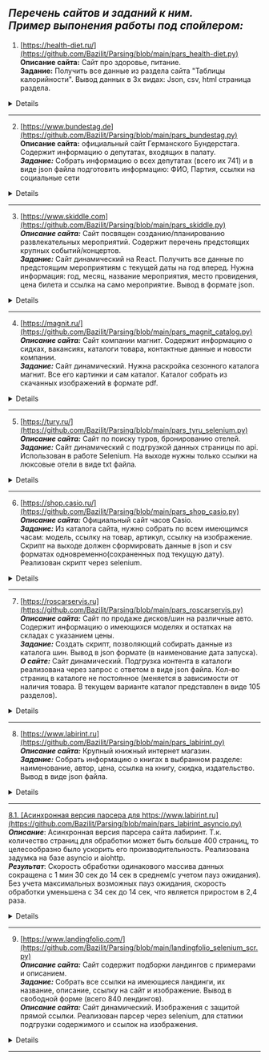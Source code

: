 *Перечень сайтов и заданий к ним.  
Пример выпонения работы под спойлером:*  
--
1. [https://health-diet.ru/](https://github.com/Bazilit/Parsing/blob/main/pars_health-diet.py)  
**Описание сайта:** Сайт про здоровье, питание.  
**Задание:** Получить все данные из раздела сайта "Таблицы калорийности". Вывод данных в 3х видах: Json, csv, html страница раздела.  
<details>
<p align="center">
<a href="https://ibb.co/VxggbFD"><img src="https://i.ibb.co/m099dnt/2022-11-14-01-14-01.png" alt="2022-11-14-01-14-01" border="0"></a>
<a href="https://ibb.co/2vGrHBH"><img src="https://i.ibb.co/YcHSwGw/2022-11-14-01-28-31.png" alt="2022-11-14-01-28-31" border="0"></a>
<a href="https://ibb.co/R6CJx2d"><img src="https://i.ibb.co/hdKTPsw/2022-11-14-01-18-02-0-json-1-Visual-Studio-Code.png" alt="2022-11-14-01-18-02-0-json-1-Visual-Studio-Code" border="0"></a>
</p>
</details>

-----

2. [https://www.bundestag.de](https://github.com/Bazilit/Parsing/blob/main/pars_bundestag.py)  
**Описание сайта:** официальный сайт Германского Бундерстага. Содержит информацию о депутатах, входящих в палату.  
***Задание:*** Собрать информацию о всех депутатах (всего их 741) и в виде json файла подготовить информацию: ФИО, Партия, ссылки на социальные сети  
<details>
<p align="center">
<a href="https://ibb.co/nwn5mzy"><img src="https://i.ibb.co/zm70xGg/2022-11-14-01-22-33-German-Bundestag-Members.png" alt="2022-11-14-01-22-33-German-Bundestag-Members" border="0"></a>
<a href="https://ibb.co/VYK4NyR"><img src="https://i.ibb.co/3mJZsX2/2022-11-14-01-23-39-Deutscher-Bundestag-Renata-Alt.png" alt="2022-11-14-01-23-39-Deutscher-Bundestag-Renata-Alt" border="0"></a>
<a href="https://ibb.co/C97vWFN"><img src="https://i.ibb.co/T08Rr5p/2022-11-14-01-25-27-data-json-1-Visual-Studio-Code.png" alt="2022-11-14-01-25-27-data-json-1-Visual-Studio-Code" border="0"></a>
</p>
</details>

-----

3. [https://www.skiddle.com](https://github.com/Bazilit/Parsing/blob/main/pars_skiddle.py)  
***Описание сайта:*** Сайт посвящен созданию/планированию развлекательных мероприятий. Содержит перечень предстоящих крупных событий/концертов.  
***Задание:*** Сайт динамический на React. Получить все данные по предстоящим мероприятиям с текущей даты на год вперед. Нужна информация: год, месяц, название мероприятия, место провидения, цена билета и ссылка на само мероприятие. Вывод в формате json.  
<details>
<p align="center">
<a href="https://ibb.co/KL8dp5J"><img src="https://i.ibb.co/qW2K3Dv/2022-11-14-01-30-49-Discover-Great-Events-Buy-Tickets-with-Skiddle.png" alt="2022-11-14-01-30-49-Discover-Great-Events-Buy-Tickets-with-Skiddle" border="0"></a>
<a href="https://ibb.co/bJ4v07j"><img src="https://i.ibb.co/FVQYrnk/2022-11-14-01-31-09-Events-Search.png" alt="2022-11-14-01-31-09-Events-Search" border="0"></a>
<a href="https://ibb.co/sW9vXwR"><img src="https://i.ibb.co/DrfDjCW/2022-11-14-01-33-19-The-Gathering-2023.png" alt="2022-11-14-01-33-19-The-Gathering-2023" border="0"></a>
<a href="https://ibb.co/PjLLrWq"><img src="https://i.ibb.co/MSvvg1F/2022-11-14-01-41-18-festival-result-json-1-Visual-Studio-Code.png" alt="2022-11-14-01-41-18-festival-result-json-1-Visual-Studio-Code" border="0"></a>
</p>
</details>  

-----

4. [https://magnit.ru/](https://github.com/Bazilit/Parsing/blob/main/pars_magnit_catalog.py)  
***Описание сайта:*** Сайт компании магнит. Содержит информацию о сидках, вакансиях, каталоги товара, контактные данные и новости компании.  
***Задание:*** Сайт динамический. Нужна раскройка сезонного каталога магнит. Все его картинки и сам каталог. Каталог собрать из скачанных изображений в формате pdf.
<details>
<p align="center">
<a href="https://ibb.co/qNVTk6k"><img src="https://i.ibb.co/6HLjgQg/2022-11-14-23-13-19.png" alt="2022-11-14-23-13-19" border="0"></a>
<a href="https://ibb.co/bgZ0yK5"><img src="https://i.ibb.co/gMp2XRZ/2022-11-14-23-13-40.png" alt="2022-11-14-23-13-40" border="0"></a>
<a href="https://ibb.co/ZxLXCh7"><img src="https://i.ibb.co/sqmRrFz/2022-11-14-23-09-49.png" alt="2022-11-14-23-09-49" border="0"></a>
</p>
</details>

-----

5. [https://tury.ru/](https://github.com/Bazilit/Parsing/blob/main/pars_tyru_selenium.py)  
***Описание сайта:*** Сайт по поиску туров, бронированию отелей.  
***Задание:*** Сайт динамический с подгрузкой данных страницы по api. Использован в работе Selenium. На выходе нужны только ссылки на люксовые отели в виде txt файла.  
<details>
<p align="center">
<a href="https://ibb.co/y8B3Hw9"><img src="https://i.ibb.co/K9z1TMP/2022-11-15-23-23-39.png" alt="2022-11-15-23-23-39" border="0"></a>
<a href="https://ibb.co/ZJHzmyQ"><img src="https://i.ibb.co/0XBytP0/2022-11-15-23-24-48.png" alt="2022-11-15-23-24-48" border="0"></a>
<a href="https://ibb.co/FBHZfnt"><img src="https://i.ibb.co/64X9pN5/2022-11-15-23-26-26-https-api-rsrv-me-hc-php-a-hc-most-id-1317-l-ru-sort-most.png" alt="2022-11-15-23-26-26-https-api-rsrv-me-hc-php-a-hc-most-id-1317-l-ru-sort-most" border="0"></a>
<a href="https://ibb.co/PthW1T6"><img src="https://i.ibb.co/Lvtg9QZ/2022-11-15-23-22-47-hotel-url-list-txt-1-Visual-Studio-Code.png" alt="2022-11-15-23-22-47-hotel-url-list-txt-1-Visual-Studio-Code" border="0"></a>
</p>
</details>

-----

6. [https://shop.casio.ru/](https://github.com/Bazilit/Parsing/blob/main/pars_shop_casio.py)  
***Описание сайта:*** Официальный сайт часов Casio.  
***Задание:*** Из каталога сайта, нужно собрать по всем имеющимся часам: модель, ссылку на товар, артикул, ссылку на изображение. Скрипт на выходе должен сформировать данные в json и csv форматах одновременно(сохраненных под текущую дату). Реализован скрипт через selenium.  
<details>
<p align="center">
<a href="https://ibb.co/5jBvQCK"><img src="https://i.ibb.co/HPnYcRh/2022-11-17-00-26-45-Casio-Casio.png" alt="2022-11-17-00-26-45-Casio-Casio" border="0"></a>
<a href="https://ibb.co/PYvZZYp"><img src="https://i.ibb.co/hMJRRM5/2022-11-17-00-27-47-Casio-shop-casio-ru.png" alt="2022-11-17-00-27-47-Casio-shop-casio-ru" border="0"></a>
<a href="https://ibb.co/2FKGFX7"><img src="https://i.ibb.co/x25x2VS/2022-11-17-00-26-20-data-17-11-2022-csv-1-Visual-Studio-Code.png" alt="2022-11-17-00-26-20-data-17-11-2022-csv-1-Visual-Studio-Code" border="0"></a>
<a href="https://ibb.co/30X1Ywz"><img src="https://i.ibb.co/LCwShM5/2022-11-17-00-25-55-data-17-11-2022-json-1-Visual-Studio-Code.png" alt="2022-11-17-00-25-55-data-17-11-2022-json-1-Visual-Studio-Code" border="0"></a>
</p>
</details>

-----

7. [https://roscarservis.ru](https://github.com/Bazilit/Parsing/blob/main/pars_roscarservis.py)  
***Описание сайта:*** Сайт по продаже дисков/шин на различные авто. Содержит информацию о имеющихся моделях и остатках на складах с указанием цены.  
***Задание:*** Создать скрипт, позволяющий собирать данные из каталога шин. Вывод в json формате (в наименование дата запуска).  
***О сайте:*** Сайт динамический. Подгрузка контента в каталоги реализована через запрос с ответом в виде json файла. Кол-во страниц в каталоге не постоянное (меняется в зависимости от наличия товара. В текущем варианте каталог представлен в виде 105 разделов).
<details>
<p align="center">
<a href="https://ibb.co/Xxfxphs"><img src="https://i.ibb.co/MkykpYV/2022-11-17-22-49-26.png" alt="2022-11-17-22-49-26" border="0"></a>
<a href="https://ibb.co/r67qQGx"><img src="https://i.ibb.co/J7B8cRv/2022-11-17-22-50-14-175-65-R14-86-T-NOKIAN-TYRES-Hakkapeliitta-9-TL.png" alt="2022-11-17-22-50-14-175-65-R14-86-T-NOKIAN-TYRES-Hakkapeliitta-9-TL" border="0"></a>
<a href="https://ibb.co/KwRRqpd"><img src="https://i.ibb.co/4d99Tnz/2022-11-17-22-48-46.png" alt="2022-11-17-22-48-46" border="0"></a>
<a href="https://ibb.co/b1JM92h"><img src="https://i.ibb.co/5TFgHnD/2022-11-17-22-48-07-Online-JSON-Viewer.png" alt="2022-11-17-22-48-07-Online-JSON-Viewer" border="0"></a>
<a href="https://ibb.co/LgWZBKB"><img src="https://i.ibb.co/qgfrh6h/2022-11-17-22-47-26-data-17-11-2022-22-46-json-1-Visual-Studio-Code.png" alt="2022-11-17-22-47-26-data-17-11-2022-22-46-json-1-Visual-Studio-Code" border="0"></a>
</p>
</details>

-----

8. [https://www.labirint.ru](https://github.com/Bazilit/Parsing/blob/main/pars_labirint.py)  
***Описание сайта:***  Крупный книжный интернет магазин.  
***Задание:*** Собрать информацию о книгах в выбранном разделе: наименование, автор, цена, ссылка на книгу, скидка, издательство. Вывод в виде json файла.  
<details>
<p align="center">
<a href="https://ibb.co/P4fpxbp"><img src="https://i.ibb.co/pZ9D2sD/2022-11-19-02-55-00.png" alt="2022-11-19-02-55-00" border="0">
<a href="https://ibb.co/nBHxSSk"><img src="https://i.ibb.co/683j55s/2022-11-19-02-54-38.png" alt="2022-11-19-02-54-38" border="0">
<a href="https://ibb.co/nPdKgvg"><img src="https://i.ibb.co/9ZKd8L8/2022-11-19-03-03-37-data-19-11-2022-03-03-json-1-Visual-Studio-Code.png" alt="2022-11-19-03-03-37-data-19-11-2022-03-03-json-1-Visual-Studio-Code" border="0">
</p>
</details>

-----

8.1. [Асинхронная версия парсера для https://www.labirint.ru](https://github.com/Bazilit/Parsing/blob/main/pars_labirint_asyncio.py)  
***Описание***: Асинхронная версия парсера сайта лабиринт. Т.к. количество страниц для обработки может быть больше 400 страниц, то целесообразно было ускорить его производительность. Реализована задумка на базе asyncio и aiohttp.  
***Результат***: Скорость обработки одинакового массива данных сокращена с 1 мин 30 сек до 14 сек в среднем(с учетом пауз ожидания). Без учета максимальных возможных пауз ожидания, скорость обработки уменьшена с 34 сек до 14 сек, что является приростом в 2,4 раза.  
<details>
<p align="center">
<a href="https://ibb.co/kHQ08gx"><img src="https://i.ibb.co/ZLWK86V/2022-11-19-20-55-02-data-19-11-2022-20-54-async-json-1-Visual-Studio-Code.png" alt="2022-11-19-20-55-02-data-19-11-2022-20-54-async-json-1-Visual-Studio-Code" border="0"></a>
<a href="https://ibb.co/pXc4rvD"><img src="https://i.ibb.co/ggNtFM1/2022-11-19-20-55-32-data-19-11-2022-03-03-json-1-Visual-Studio-Code.png" alt="2022-11-19-20-55-32-data-19-11-2022-03-03-json-1-Visual-Studio-Code" border="0"></a>
<a href="https://ibb.co/py6hC9p"><img src="https://i.ibb.co/3z5RtLH/2022-11-19-21-14-18-2022-11-19-03-03-37-data-19-11-2022-03-03-json-1-Visual-Studio-Code-Img-BB.png" alt="2022-11-19-21-14-18-2022-11-19-03-03-37-data-19-11-2022-03-03-json-1-Visual-Studio-Code-Img-BB" border="0"></a>
</p>
</details>

-----

9. [https://www.landingfolio.com/](https://github.com/Bazilit/Parsing/blob/main/landingfolio_selenium_scr.py)  
***Описание сайта:***  Сайт содержит подборки ландингов с примерами и описанием.  
***Задание:*** Собрать все ссылки на имеющиеся ландинги, их название, описание, ссылку на сайт и изображение. Вывод в свободной форме (всего 840 лендингов).  
***Описание сайта:*** Сайт динамический. Изображения с защитой прямой ссылки. Реализован парсер через selenium, для статики подгрузки содержимого и ссылок на изображения.  
<details>
<p align="center">
<a href="https://ibb.co/4Wms3Cg"><img src="https://i.ibb.co/BLz4FvK/2022-11-22-00-49-52-The-Best-Landing-Page-Design-Inspiration-Templates-and-More-Landingfolio.png" alt="2022-11-22-00-49-52-The-Best-Landing-Page-Design-Inspiration-Templates-and-More-Landingfolio" border="0"></a>
<a href="https://ibb.co/wd7Zrrr"><img src="https://i.ibb.co/cywKXXX/2022-11-22-00-50-12-Hotdropapp-Landing-Page-Inspiration-and-More-Landingfolio.png" alt="2022-11-22-00-50-12-Hotdropapp-Landing-Page-Inspiration-and-More-Landingfolio" border="0"></a>
<a href="https://ibb.co/FbwfGV3"><img src="https://i.ibb.co/zhRLKJx/2022-11-22-00-47-56-selenium-scr-py-Test-Visual-Studio-Code.png" alt="2022-11-22-00-47-56-selenium-scr-py-Test-Visual-Studio-Code" border="0"></a>
<a href="https://ibb.co/fFRRnC2"><img src="https://i.ibb.co/54DDn56/2022-11-22-00-48-43-url-list-txt-Test-Visual-Studio-Code.png" alt="2022-11-22-00-48-43-url-list-txt-Test-Visual-Studio-Code" border="0"></a>
<a href="https://ibb.co/pXjR54S"><img src="https://i.ibb.co/dK4LxkR/2022-11-22-00-49-25-data-json-Test-Visual-Studio-Code.png" alt="2022-11-22-00-49-25-data-json-Test-Visual-Studio-Code" border="0"></a>
</p>
</details>

-----
